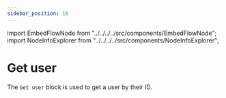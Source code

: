 ```yaml
---
sidebar_position: 16
---
```


import EmbedFlowNode from "../../../../src/components/EmbedFlowNode";
import NodeInfoExplorer from "../../../../src/components/NodeInfoExplorer";

# Get user

<EmbedFlowNode type="action_user_get" />

The `Get user` block is used to get a user by their ID.

<NodeInfoExplorer type="action_user_get" />
